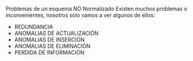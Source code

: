 Problemas de un esquema NO Normalizado Existen muchos problemas o inconvenientes, nosotros solo vamos a ver algunos de ellos:
- REDUNDANCIA
- ANOMALIAS DE ACTUALIZACIÓN
- ANOMALIAS DE INSERCIÓN
- ANOMALIAS DE ELIMINACIÓN
- PERDIDA DE INFORMACIÓN